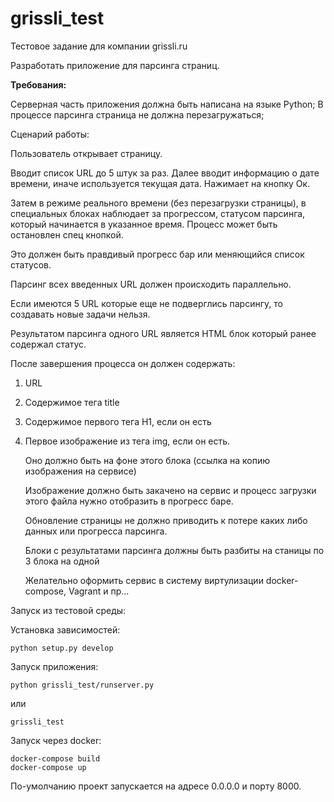# grissli_test
Тестовое задание для компании grissli.ru

Разработать приложение для парсинга страниц.

**Требования:**

Серверная часть приложения должна быть написана на языке Python; В процессе парсинга страница не должна перезагружаться;

Сценарий работы:

Пользователь открывает страницу.

Вводит список URL до 5 штук за раз. Далее вводит информацию о дате времени, иначе используется текущая дата. Нажимает на кнопку Ок.

Затем в режиме реального времени (без перезагрузки страницы), в специальных блоках наблюдает за прогрессом, статусом парсинга, который начинается в указанное время. Процесс может быть остановлен спец кнопкой.

Это должен быть правдивый прогресс бар или меняющийся список статусов.

Парсинг всех введенных URL должен происходить параллельно. 

Если имеются 5 URL которые еще не подверглись парсингу, то создавать новые задачи нельзя. 

Результатом парсинга одного URL является HTML блок который ранее содержал статус. 
    
После завершения процесса он должен содержать:
    
1. URL
2. Содержимое тега title
3. Содержимое первого тега H1, если он есть
4. Первое изображение из тега img, если он есть. 
    
    Оно должно быть на фоне этого блока (ссылка на копию изображения на сервисе)
    
    Изображение должно быть закачено на сервис и процесс загрузки этого файла нужно отобразить в прогресс баре.
    
    Обновление страницы не должно приводить к потере каких либо данных или прогресса парсинга.
    
    Блоки с результатами парсинга должны быть разбиты на станицы по 3 блока на одной
    
    Желательно оформить сервис в систему виртулизации docker­compose, Vagrant и пр...


Запуск из тестовой среды:
  
  Установка зависимостей:
 
    python setup.py develop

  Запуск приложения:
 
    python grissli_test/runserver.py
 
  или
  
    grissli_test
 
Запуск через docker:

    docker-compose build
    docker-compose up

По-умолчанию проект запускается на адресе 0.0.0.0 и порту 8000.